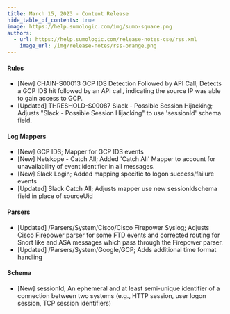 ```yaml
---
title: March 15, 2023 - Content Release
hide_table_of_contents: true
image: https://help.sumologic.com/img/sumo-square.png
authors:
  - url: https://help.sumologic.com/release-notes-cse/rss.xml
    image_url: /img/release-notes/rss-orange.png
---
```


#### Rules
* [New] CHAIN-S00013 GCP IDS Detection Followed by API Call; Detects a GCP IDS hit followed by an API call, indicating the source IP was able to gain access to GCP.
* [Updated] THRESHOLD-S00087 Slack - Possible Session Hijacking; Adjusts "Slack - Possible Session Hijacking" to use 'sessionId' schema field.

#### Log Mappers
* [New] GCP IDS; Mapper for GCP IDS events
* [New] Netskope - Catch All; Added 'Catch All' Mapper to account for unavailability of event identifier in all messages.
* [New] Slack Login; Added mapping specific to logon success/failure events
* [Updated] Slack Catch All; Adjusts mapper use new sessionIdschema field in place of sourceUid

#### Parsers
* [Updated] /Parsers/System/Cisco/Cisco Firepower Syslog; Adjusts Cisco Firepower parser for some FTD events and corrected routing for Snort like and ASA messages which pass through the Firepower parser.
* [Updated] /Parsers/System/Google/GCP; Adds additional time format handling

#### Schema
* [New] sessionId; An ephemeral and at least semi-unique identifier of a connection between two systems (e.g., HTTP session, user logon session, TCP session identifiers)